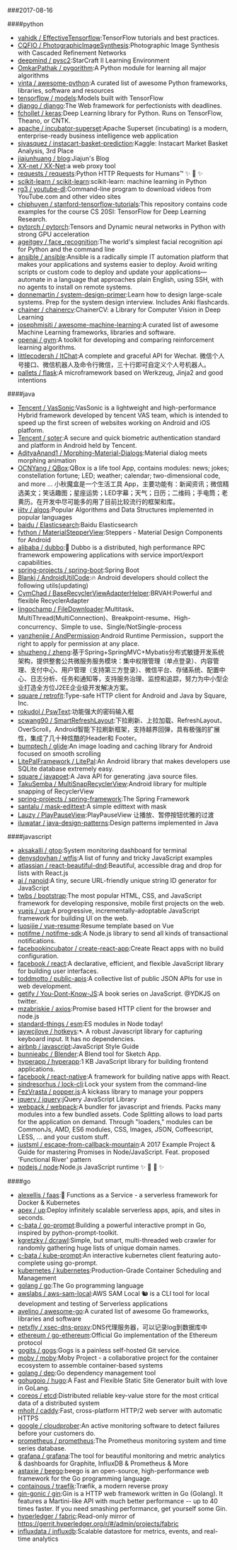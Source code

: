 ###2017-08-16

####python
* [vahidk / EffectiveTensorflow](https://github.com/vahidk/EffectiveTensorflow):TensorFlow tutorials and best practices.
* [CQFIO / PhotographicImageSynthesis](https://github.com/CQFIO/PhotographicImageSynthesis):Photographic Image Synthesis with Cascaded Refinement Networks
* [deepmind / pysc2](https://github.com/deepmind/pysc2):StarCraft II Learning Environment
* [OmkarPathak / pygorithm](https://github.com/OmkarPathak/pygorithm):A Python module for learning all major algorithms
* [vinta / awesome-python](https://github.com/vinta/awesome-python):A curated list of awesome Python frameworks, libraries, software and resources
* [tensorflow / models](https://github.com/tensorflow/models):Models built with TensorFlow
* [django / django](https://github.com/django/django):The Web framework for perfectionists with deadlines.
* [fchollet / keras](https://github.com/fchollet/keras):Deep Learning library for Python. Runs on TensorFlow, Theano, or CNTK.
* [apache / incubator-superset](https://github.com/apache/incubator-superset):Apache Superset (incubating) is a modern, enterprise-ready business intelligence web application
* [sjvasquez / instacart-basket-prediction](https://github.com/sjvasquez/instacart-basket-prediction):Kaggle: Instacart Market Basket Analysis, 3rd Place
* [jiajunhuang / blog](https://github.com/jiajunhuang/blog):Jiajun's Blog
* [XX-net / XX-Net](https://github.com/XX-net/XX-Net):a web proxy tool
* [requests / requests](https://github.com/requests/requests):Python HTTP Requests for Humans™ ✨ 🍰 ✨
* [scikit-learn / scikit-learn](https://github.com/scikit-learn/scikit-learn):scikit-learn: machine learning in Python
* [rg3 / youtube-dl](https://github.com/rg3/youtube-dl):Command-line program to download videos from YouTube.com and other video sites
* [chiphuyen / stanford-tensorflow-tutorials](https://github.com/chiphuyen/stanford-tensorflow-tutorials):This repository contains code examples for the course CS 20SI: TensorFlow for Deep Learning Research.
* [pytorch / pytorch](https://github.com/pytorch/pytorch):Tensors and Dynamic neural networks in Python with strong GPU acceleration
* [ageitgey / face_recognition](https://github.com/ageitgey/face_recognition):The world's simplest facial recognition api for Python and the command line
* [ansible / ansible](https://github.com/ansible/ansible):Ansible is a radically simple IT automation platform that makes your applications and systems easier to deploy. Avoid writing scripts or custom code to deploy and update your applications— automate in a language that approaches plain English, using SSH, with no agents to install on remote systems.
* [donnemartin / system-design-primer](https://github.com/donnemartin/system-design-primer):Learn how to design large-scale systems. Prep for the system design interview. Includes Anki flashcards.
* [chainer / chainercv](https://github.com/chainer/chainercv):ChainerCV: a Library for Computer Vision in Deep Learning
* [josephmisiti / awesome-machine-learning](https://github.com/josephmisiti/awesome-machine-learning):A curated list of awesome Machine Learning frameworks, libraries and software.
* [openai / gym](https://github.com/openai/gym):A toolkit for developing and comparing reinforcement learning algorithms.
* [littlecodersh / ItChat](https://github.com/littlecodersh/ItChat):A complete and graceful API for Wechat. 微信个人号接口、微信机器人及命令行微信，三十行即可自定义个人号机器人。
* [pallets / flask](https://github.com/pallets/flask):A microframework based on Werkzeug, Jinja2 and good intentions

####java
* [Tencent / VasSonic](https://github.com/Tencent/VasSonic):VasSonic is a lightweight and high-performance Hybrid framework developed by tencent VAS team, which is intended to speed up the first screen of websites working on Android and iOS platform.
* [Tencent / soter](https://github.com/Tencent/soter):A secure and quick biometric authentication standard and platform in Android held by Tencent.
* [AdityaAnand1 / Morphing-Material-Dialogs](https://github.com/AdityaAnand1/Morphing-Material-Dialogs):Material dialog meets morphing animation
* [OCNYang / QBox](https://github.com/OCNYang/QBox):QBox is a life tool App, contains modules: news; jokes; constellation fortune; LED; weather; calendar; two-dimensional code, and more ... 小秋魔盒是一个生活工具 App，主要功能有：新闻资讯；微信精选美文；笑话趣图；星座运势；LED字幕；天气；日历；二维码；手电筒；老黄历。在开发中尽可能多的用了目前比较流行的框架和库。
* [iiitv / algos](https://github.com/iiitv/algos):Popular Algorithms and Data Structures implemented in popular languages
* [baidu / Elasticsearch](https://github.com/baidu/Elasticsearch):Baidu Elasticsearch
* [fython / MaterialStepperView](https://github.com/fython/MaterialStepperView):Steppers - Material Design Components for Android
* [alibaba / dubbo](https://github.com/alibaba/dubbo):📢 Dubbo is a distributed, high performance RPC framework empowering applications with service import/export capabilities.
* [spring-projects / spring-boot](https://github.com/spring-projects/spring-boot):Spring Boot
* [Blankj / AndroidUtilCode](https://github.com/Blankj/AndroidUtilCode):🔥 Android developers should collect the following utils(updating)
* [CymChad / BaseRecyclerViewAdapterHelper](https://github.com/CymChad/BaseRecyclerViewAdapterHelper):BRVAH:Powerful and flexible RecyclerAdapter
* [lingochamp / FileDownloader](https://github.com/lingochamp/FileDownloader):Multitask、MultiThread(MultiConnection)、Breakpoint-resume、High-concurrency、Simple to use、Single/NotSingle-process
* [yanzhenjie / AndPermission](https://github.com/yanzhenjie/AndPermission):Android Runtime Permission，support the right to apply for permission at any place.
* [shuzheng / zheng](https://github.com/shuzheng/zheng):基于Spring+SpringMVC+Mybatis分布式敏捷开发系统架构，提供整套公共微服务服务模块：集中权限管理（单点登录）、内容管理、支付中心、用户管理（支持第三方登录）、微信平台、存储系统、配置中心、日志分析、任务和通知等，支持服务治理、监控和追踪，努力为中小型企业打造全方位J2EE企业级开发解决方案。
* [square / retrofit](https://github.com/square/retrofit):Type-safe HTTP client for Android and Java by Square, Inc.
* [rokudol / PswText](https://github.com/rokudol/PswText):功能强大的密码输入框
* [scwang90 / SmartRefreshLayout](https://github.com/scwang90/SmartRefreshLayout):下拉刷新、上拉加载、RefreshLayout、OverScroll，Android智能下拉刷新框架，支持越界回弹，具有极强的扩展性，集成了几十种炫酷的Header和 Footer。
* [bumptech / glide](https://github.com/bumptech/glide):An image loading and caching library for Android focused on smooth scrolling
* [LitePalFramework / LitePal](https://github.com/LitePalFramework/LitePal):An Android library that makes developers use SQLite database extremely easy.
* [square / javapoet](https://github.com/square/javapoet):A Java API for generating .java source files.
* [TakuSemba / MultiSnapRecyclerView](https://github.com/TakuSemba/MultiSnapRecyclerView):Android library for multiple snapping of RecyclerView
* [spring-projects / spring-framework](https://github.com/spring-projects/spring-framework):The Spring Framework
* [santalu / mask-edittext](https://github.com/santalu/mask-edittext):A simple edittext with mask
* [Lauzy / PlayPauseView](https://github.com/Lauzy/PlayPauseView):PlayPauseView 让播放、暂停按钮优雅的过渡
* [iluwatar / java-design-patterns](https://github.com/iluwatar/java-design-patterns):Design patterns implemented in Java

####javascript
* [aksakalli / gtop](https://github.com/aksakalli/gtop):System monitoring dashboard for terminal
* [denysdovhan / wtfjs](https://github.com/denysdovhan/wtfjs):A list of funny and tricky JavaScript examples
* [atlassian / react-beautiful-dnd](https://github.com/atlassian/react-beautiful-dnd):Beautiful, accessible drag and drop for lists with React.js
* [ai / nanoid](https://github.com/ai/nanoid):A tiny, secure URL-friendly unique string ID generator for JavaScript
* [twbs / bootstrap](https://github.com/twbs/bootstrap):The most popular HTML, CSS, and JavaScript framework for developing responsive, mobile first projects on the web.
* [vuejs / vue](https://github.com/vuejs/vue):A progressive, incrementally-adoptable JavaScript framework for building UI on the web.
* [luosijie / vue-resume](https://github.com/luosijie/vue-resume):Resume template based on Vue
* [notifme / notifme-sdk](https://github.com/notifme/notifme-sdk):A Node.js library to send all kinds of transactional notifications.
* [facebookincubator / create-react-app](https://github.com/facebookincubator/create-react-app):Create React apps with no build configuration.
* [facebook / react](https://github.com/facebook/react):A declarative, efficient, and flexible JavaScript library for building user interfaces.
* [toddmotto / public-apis](https://github.com/toddmotto/public-apis):A collective list of public JSON APIs for use in web development.
* [getify / You-Dont-Know-JS](https://github.com/getify/You-Dont-Know-JS):A book series on JavaScript. @YDKJS on twitter.
* [mzabriskie / axios](https://github.com/mzabriskie/axios):Promise based HTTP client for the browser and node.js
* [standard-things / esm](https://github.com/standard-things/esm):ES modules in Node today!
* [jaywcjlove / hotkeys](https://github.com/jaywcjlove/hotkeys):➷ A robust Javascript library for capturing keyboard input. It has no dependencies.
* [airbnb / javascript](https://github.com/airbnb/javascript):JavaScript Style Guide
* [bunnieabc / Blender](https://github.com/bunnieabc/Blender):A Blend tool for Sketch App.
* [hyperapp / hyperapp](https://github.com/hyperapp/hyperapp):1 KB JavaScript library for building frontend applications.
* [facebook / react-native](https://github.com/facebook/react-native):A framework for building native apps with React.
* [sindresorhus / lock-cli](https://github.com/sindresorhus/lock-cli):Lock your system from the command-line
* [FezVrasta / popper.js](https://github.com/FezVrasta/popper.js):A kickass library to manage your poppers
* [jquery / jquery](https://github.com/jquery/jquery):jQuery JavaScript Library
* [webpack / webpack](https://github.com/webpack/webpack):A bundler for javascript and friends. Packs many modules into a few bundled assets. Code Splitting allows to load parts for the application on demand. Through "loaders," modules can be CommonJs, AMD, ES6 modules, CSS, Images, JSON, Coffeescript, LESS, ... and your custom stuff.
* [justsml / escape-from-callback-mountain](https://github.com/justsml/escape-from-callback-mountain):A 2017 Example Project & Guide for mastering Promises in Node/JavaScript. Feat. proposed 'Functional River' pattern
* [nodejs / node](https://github.com/nodejs/node):Node.js JavaScript runtime ✨ 🐢 🚀 ✨

####go
* [alexellis / faas](https://github.com/alexellis/faas):🐳 Functions as a Service - a serverless framework for Docker & Kubernetes
* [apex / up](https://github.com/apex/up):Deploy infinitely scalable serverless apps, apis, and sites in seconds.
* [c-bata / go-prompt](https://github.com/c-bata/go-prompt):Building a powerful interactive prompt in Go, inspired by python-prompt-toolkit.
* [kgretzky / dcrawl](https://github.com/kgretzky/dcrawl):Simple, but smart, multi-threaded web crawler for randomly gathering huge lists of unique domain names.
* [c-bata / kube-prompt](https://github.com/c-bata/kube-prompt):An interactive kubernetes client featuring auto-complete using go-prompt.
* [kubernetes / kubernetes](https://github.com/kubernetes/kubernetes):Production-Grade Container Scheduling and Management
* [golang / go](https://github.com/golang/go):The Go programming language
* [awslabs / aws-sam-local](https://github.com/awslabs/aws-sam-local):AWS SAM Local 🐿 is a CLI tool for local development and testing of Serverless applications
* [avelino / awesome-go](https://github.com/avelino/awesome-go):A curated list of awesome Go frameworks, libraries and software
* [netxfly / xsec-dns-proxy](https://github.com/netxfly/xsec-dns-proxy):DNS代理服务器，可以记录log到数据库中
* [ethereum / go-ethereum](https://github.com/ethereum/go-ethereum):Official Go implementation of the Ethereum protocol
* [gogits / gogs](https://github.com/gogits/gogs):Gogs is a painless self-hosted Git service.
* [moby / moby](https://github.com/moby/moby):Moby Project - a collaborative project for the container ecosystem to assemble container-based systems
* [golang / dep](https://github.com/golang/dep):Go dependency management tool
* [gohugoio / hugo](https://github.com/gohugoio/hugo):A Fast and Flexible Static Site Generator built with love in GoLang.
* [coreos / etcd](https://github.com/coreos/etcd):Distributed reliable key-value store for the most critical data of a distributed system
* [mholt / caddy](https://github.com/mholt/caddy):Fast, cross-platform HTTP/2 web server with automatic HTTPS
* [google / cloudprober](https://github.com/google/cloudprober):An active monitoring software to detect failures before your customers do.
* [prometheus / prometheus](https://github.com/prometheus/prometheus):The Prometheus monitoring system and time series database.
* [grafana / grafana](https://github.com/grafana/grafana):The tool for beautiful monitoring and metric analytics & dashboards for Graphite, InfluxDB & Prometheus & More
* [astaxie / beego](https://github.com/astaxie/beego):beego is an open-source, high-performance web framework for the Go programming language.
* [containous / traefik](https://github.com/containous/traefik):Træfik, a modern reverse proxy
* [gin-gonic / gin](https://github.com/gin-gonic/gin):Gin is a HTTP web framework written in Go (Golang). It features a Martini-like API with much better performance -- up to 40 times faster. If you need smashing performance, get yourself some Gin.
* [hyperledger / fabric](https://github.com/hyperledger/fabric):Read-only mirror of https://gerrit.hyperledger.org/r/#/admin/projects/fabric
* [influxdata / influxdb](https://github.com/influxdata/influxdb):Scalable datastore for metrics, events, and real-time analytics

